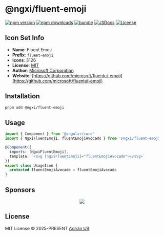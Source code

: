 # @ngxi/fluent-emoji

[![npm version][npm-version-src]][npm-version-href]
[![npm downloads][npm-downloads-src]][npm-downloads-href]
[![bundle][bundle-src]][bundle-href]
[![JSDocs][jsdocs-src]][jsdocs-href]
[![License][license-src]][license-href]

## Icon Set Info

- **Name**: Fluent Emoji
- **Prefix**: `fluent-emoji`
- **Icons**: 3126
- **License**: [MIT](https://github.com/microsoft/fluentui-emoji/blob/main/LICENSE)
- **Author**: [Microsoft Corporation](https://github.com/microsoft/fluentui-emoji)
- **Website**: [https://github.com/microsoft/fluentui-emoji](https://github.com/microsoft/fluentui-emoji)

## Installation

```sh
pnpm add @ngxi/fluent-emoji
```

## Usage

```ts
import { Component } from '@angular/core'
import { NgxiFluentEmoji, fluentEmojiAvocado } from '@ngxi/fluent-emoji'

@Component({
  imports: [NgxiFluentEmoji],
  template: `<svg [ngxiFluentEmoji]="fluentEmojiAvocado"></svg>`
})
export class UsageIcon {
  protected fluentEmojiAvocado = fluentEmojiAvocado
}
```

## Sponsors

<p align="center">
  <a href="https://cdn.jsdelivr.net/gh/adrian-ub/static/sponsors.svg">
    <img src='https://cdn.jsdelivr.net/gh/adrian-ub/static/sponsors.svg'/>
  </a>
</p>

## License

MIT License © 2025-PRESENT [Adrián UB](https://github.com/adrian-ub)

<!-- Badges -->

[npm-version-src]: https://img.shields.io/npm/v/@ngxi/fluent-emoji?style=flat&colorA=080f12&colorB=1fa669
[npm-version-href]: https://npmjs.com/package/@ngxi/fluent-emoji
[npm-downloads-src]: https://img.shields.io/npm/dm/@ngxi/fluent-emoji?style=flat&colorA=080f12&colorB=1fa669
[npm-downloads-href]: https://npmjs.com/package/@ngxi/fluent-emoji
[bundle-src]: https://img.shields.io/bundlephobia/minzip/@ngxi/fluent-emoji?style=flat&colorA=080f12&colorB=1fa669&label=minzip
[bundle-href]: https://bundlephobia.com/result?p=@ngxi/fluent-emoji
[license-src]: https://img.shields.io/npm/l/@ngxi/fluent-emoji?style=flat&colorA=080f12&colorB=1fa669
[license-href]: https://github.com/adrian-ub/ngxi/blob/main/LICENSE
[jsdocs-src]: https://img.shields.io/badge/jsdocs-reference-080f12?style=flat&colorA=080f12&colorB=1fa669
[jsdocs-href]: https://www.jsdocs.io/package/@ngxi/fluent-emoji
